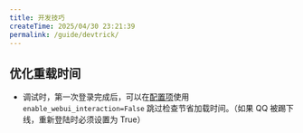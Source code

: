 ```yaml
---
title: 开发技巧
createTime: 2025/04/30 23:21:39
permalink: /guide/devtrick/
---
```


## 优化重载时间

- 调试时，第一次登录完成后，可以在[配置项](../../2.%20基本开发/4.%20配置项.md)使用 `enable_webui_interaction=False` 跳过检查节省加载时间。（如果 QQ 被踢下线，重新登陆时必须设置为 True）